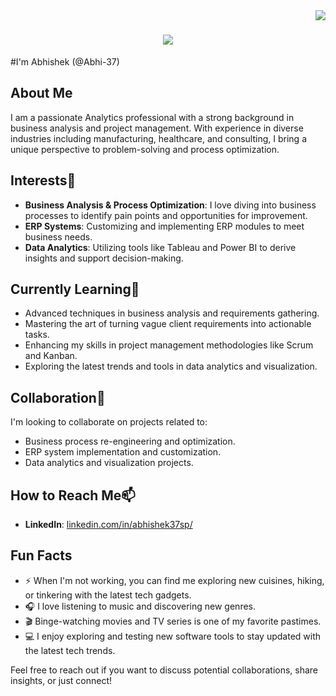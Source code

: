<img align="right" src="https://visitor-badge.laobi.icu/badge?page_id=Abhi-37.Abhi-37" />

<h1 align="center">
    <img src="https://readme-typing-svg.herokuapp.com/?font=Righteous&size=35&center=true&vCenter=true&width=500&height=70&duration=4000&lines=Hi+There!+👋;" />
</h1>

#I'm Abhishek (@Abhi-37)

## About Me
I am a passionate Analytics professional with a strong background in business analysis and project management. With experience in diverse industries including manufacturing, healthcare, and consulting, I bring a unique perspective to problem-solving and process optimization.

## Interests👀
- **Business Analysis & Process Optimization**: I love diving into business processes to identify pain points and opportunities for improvement.
- **ERP Systems**: Customizing and implementing ERP modules to meet business needs.
- **Data Analytics**: Utilizing tools like Tableau and Power BI to derive insights and support decision-making.

## Currently Learning🌱
- Advanced techniques in business analysis and requirements gathering.
- Mastering the art of turning vague client requirements into actionable tasks.
- Enhancing my skills in project management methodologies like Scrum and Kanban.
- Exploring the latest trends and tools in data analytics and visualization.

## Collaboration💞️
I'm looking to collaborate on projects related to:
- Business process re-engineering and optimization.
- ERP system implementation and customization.
- Data analytics and visualization projects.

## How to Reach Me📫
- **LinkedIn**: [linkedin.com/in/abhishek37sp/](https://linkedin.com/in/abhishek37sp/)

## Fun Facts
- ⚡ When I'm not working, you can find me exploring new cuisines, hiking, or tinkering with the latest tech gadgets.
- 🎧 I love listening to music and discovering new genres.
- 🎬 Binge-watching movies and TV series is one of my favorite pastimes.
- 💻 I enjoy exploring and testing new software tools to stay updated with the latest tech trends.

Feel free to reach out if you want to discuss potential collaborations, share insights, or just connect!
